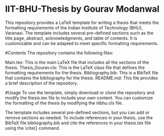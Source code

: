 # IIT-BHU-Thesis by Gourav Modanwal

This repository provides a LaTeX template for writing a thesis that meets the formatting requirements of the Indian Institute of Technology (BHU), Varanasi. The template includes several pre-defined sections such as the title page, abstract, acknowledgments, and table of contents. It is customizable and can be adapted to meet specific formatting requirements.

#Contents
The repository contains the following files:

Main.tex: This is the main LaTeX file that includes all the sections of the thesis.
Thesis_Gourav.cls: This is the LaTeX class file that defines the formatting requirements for the thesis.
Bibliography.bib: This is a BibTeX file that contains the bibliography for the thesis.
README.md: This file provides a brief description of the repository.

#Usage
To use the template, simply download or clone the repository and modify the thesis.tex file to include your own content. You can customize the formatting of the thesis by modifying the iitbhu.cls file.

The template includes several pre-defined sections, but you can add or remove sections as needed. To include references in your thesis, use the BibTeX file bibliography.bib and cite the references in your thesis.tex file using the \cite{} command.

